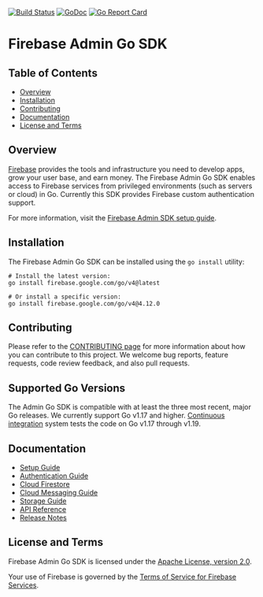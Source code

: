 [![Build Status](https://github.com/firebase/firebase-admin-go/workflows/Continuous%20Integration/badge.svg?branch=dev)](https://github.com/firebase/firebase-admin-go/actions)
[![GoDoc](https://godoc.org/firebase.google.com/go?status.svg)](https://godoc.org/firebase.google.com/go)
[![Go Report Card](https://goreportcard.com/badge/github.com/firebase/firebase-admin-go)](https://goreportcard.com/report/github.com/firebase/firebase-admin-go)

# Firebase Admin Go SDK

## Table of Contents

 * [Overview](#overview)
 * [Installation](#installation)
 * [Contributing](#contributing)
 * [Documentation](#documentation)
 * [License and Terms](#license-and-terms)

## Overview

[Firebase](https://firebase.google.com) provides the tools and infrastructure
you need to develop apps, grow your user base, and earn money. The Firebase
Admin Go SDK enables access to Firebase services from privileged environments
(such as servers or cloud) in Go. Currently this SDK provides
Firebase custom authentication support.

For more information, visit the
[Firebase Admin SDK setup guide](https://firebase.google.com/docs/admin/setup/).


## Installation

The Firebase Admin Go SDK can be installed using the `go install` utility:

```
# Install the latest version:
go install firebase.google.com/go/v4@latest

# Or install a specific version:
go install firebase.google.com/go/v4@4.12.0
```

## Contributing

Please refer to the [CONTRIBUTING page](./CONTRIBUTING.md) for more information
about how you can contribute to this project. We welcome bug reports, feature
requests, code review feedback, and also pull requests.

## Supported Go Versions

The Admin Go SDK is compatible with at least the three most recent, major Go releases.
We currently support Go v1.17 and higher.
[Continuous integration](https://github.com/firebase/firebase-admin-go/actions) system
tests the code on Go v1.17 through v1.19.

## Documentation

* [Setup Guide](https://firebase.google.com/docs/admin/setup/)
* [Authentication Guide](https://firebase.google.com/docs/auth/admin/)
* [Cloud Firestore](https://firebase.google.com/docs/firestore/)
* [Cloud Messaging Guide](https://firebase.google.com/docs/cloud-messaging/admin/)
* [Storage Guide](https://firebase.google.com/docs/storage/admin/start)
* [API Reference](https://godoc.org/firebase.google.com/go)
* [Release Notes](https://firebase.google.com/support/release-notes/admin/go)


## License and Terms

Firebase Admin Go SDK is licensed under the
[Apache License, version 2.0](http://www.apache.org/licenses/LICENSE-2.0).

Your use of Firebase is governed by the
[Terms of Service for Firebase Services](https://firebase.google.com/terms/).

